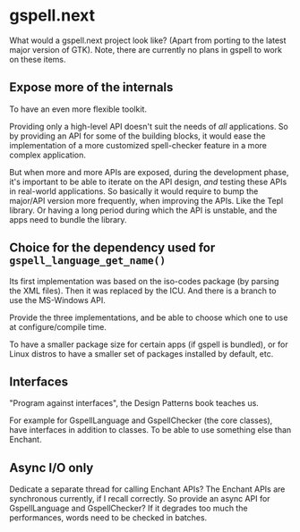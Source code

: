 gspell.next
===========

What would a gspell.next project look like? (Apart from porting to the latest
major version of GTK). Note, there are currently no plans in gspell to work on
these items.

Expose more of the internals
----------------------------

To have an even more flexible toolkit.

Providing only a high-level API doesn't suit the needs of _all_ applications. So
by providing an API for some of the building blocks, it would ease the
implementation of a more customized spell-checker feature in a more complex
application.

But when more and more APIs are exposed, during the development phase, it's
important to be able to iterate on the API design, _and_ testing these APIs in
real-world applications. So basically it would require to bump the major/API
version more frequently, when improving the APIs. Like the Tepl library. Or
having a long period during which the API is unstable, and the apps need to
bundle the library.

Choice for the dependency used for `gspell_language_get_name()`
---------------------------------------------------------------

Its first implementation was based on the iso-codes package (by parsing the XML
files). Then it was replaced by the ICU. And there is a branch to use the
MS-Windows API.

Provide the three implementations, and be able to choose which one to use at
configure/compile time.

To have a smaller package size for certain apps (if gspell is bundled), or for
Linux distros to have a smaller set of packages installed by default, etc.

Interfaces
----------

"Program against interfaces", the Design Patterns book teaches us.

For example for GspellLanguage and GspellChecker (the core classes), have
interfaces in addition to classes. To be able to use something else than
Enchant.

Async I/O only
--------------

Dedicate a separate thread for calling Enchant APIs? The Enchant APIs are
synchronous currently, if I recall correctly. So provide an async API for
GspellLanguage and GspellChecker? If it degrades too much the performances,
words need to be checked in batches.
